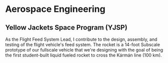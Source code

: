 # Aerospace Engineering

## Yellow Jackets Space Program (YJSP)

As the Flight Feed System Lead, I contribute to the design, assembly, and testing of the flight vehicle's feed system. The rocket is a 14-foot Subscale prototype of our fullscale vehicle that we're designing with the goal of being the first student-built liquid fueled rocket to cross the Kármán line (100 km).
